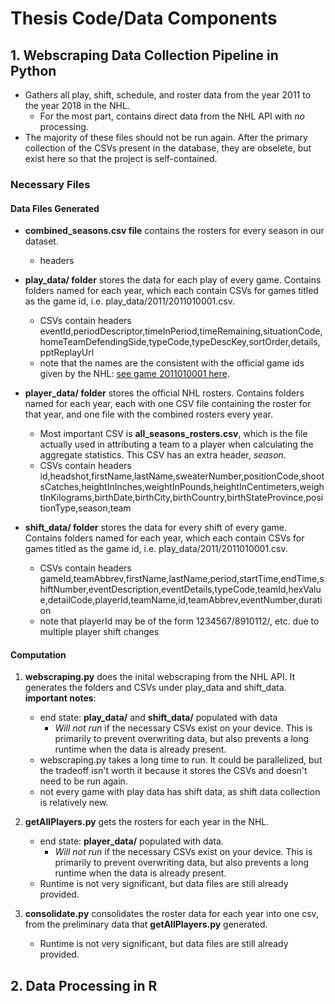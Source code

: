 
# Thesis Code/Data Components

## 1. Webscraping Data Collection Pipeline in Python

* Gathers all play, shift, schedule, and roster data from the year 2011 to the year 2018 in the NHL. 
    - For the most part, contains direct data from the NHL API with *no* processing. 
* The majority of these files should not be run again. After the primary collection of the CSVs present in the database, they are obselete, but exist here so that the project is self-contained. 

### Necessary Files

#### Data Files Generated
* **combined_seasons.csv file** contains the rosters for every season in our dataset. 
    - headers 
* **play_data/ folder** stores the data for each play of every game. Contains folders named for each year, which each contain CSVs for games titled as the game id, i.e. play_data/2011/2011010001.csv. 
    - CSVs contain headers eventId,periodDescriptor,timeInPeriod,timeRemaining,situationCode,homeTeamDefendingSide,typeCode,typeDescKey,sortOrder,details,pptReplayUrl
    - note that the names are the consistent with the official game ids given by the NHL: [see game 2011010001 here](https://www.nhl.com/gamecenter/buf-vs-car/2011/09/19/2011010001).

* **player_data/ folder** stores the official NHL rosters. Contains folders named for each year, each with one CSV file containing the roster for that year, and one file with the combined rosters every year. 
    - Most important CSV is **all_seasons_rosters.csv**, which is the file actually used in attributing a team to a player when calculating the aggregate statistics. This CSV has an extra header, *season*. 
    - CSVs contain headers id,headshot,firstName,lastName,sweaterNumber,positionCode,shootsCatches,heightInInches,weightInPounds,heightInCentimeters,weightInKilograms,birthDate,birthCity,birthCountry,birthStateProvince,positionType,season,team


* **shift_data/ folder** stores the data for every shift of every game. Contains folders named for each year, which each contain CSVs for games titled as the game id, i.e. play_data/2011/2011010001.csv. 
    - CSVs contain headers gameId,teamAbbrev,firstName,lastName,period,startTime,endTime,shiftNumber,eventDescription,eventDetails,typeCode,teamId,hexValue,detailCode,playerId,teamName,id,teamAbbrev,eventNumber,duration
    - note that playerId may be of the form 1234567/8910112/, etc. due to multiple player shift changes

#### Computation

1.  **webscraping.py** does the inital webscraping from the NHL API. It generates the folders and CSVs under play_data and shift_data. **important notes**: 
    - end state: **play_data/** and **shift_data/** populated with data
        - *Will not run* if the necessary CSVs exist on your device. This is primarily to prevent overwriting data, but also prevents a long runtime when the data is already present. 
    - webscraping.py takes a long time to run. It could be parallelized, but the tradeoff isn't worth it because it stores the CSVs and doesn't need to be run again.
    - not every game with play data has shift data, as shift data collection is relatively new. 

2. **getAllPlayers.py** gets the rosters for each year in the NHL. 
    - end state: **player_data/** populated with data.
        - *Will not run* if the necessary CSVs exist on your device. This is primarily to prevent overwriting data, but also prevents a long runtime when the data is already present. 
    - Runtime is not very significant, but data files are still already provided. 

3. **consolidate.py** consolidates the roster data for each year into one csv, from the preliminary data that **getAllPlayers.py** generated.
    - Runtime is not very significant, but data files are still already provided. 

## 2. Data Processing in R
